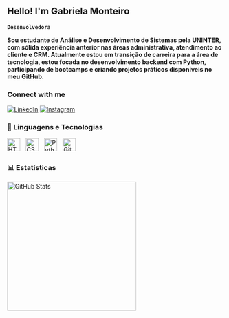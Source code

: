  <h2>
	<span>Hello! I'm Gabriela Monteiro </span>
</h2>

**`Desenvolvedora`**  

**Sou estudante de Análise e Desenvolvimento de Sistemas pela UNINTER, com sólida experiência anterior nas áreas administrativa, atendimento ao cliente e CRM. Atualmente estou em transição de carreira para a área de tecnologia, estou focada no desenvolvimento backend com Python, participando de bootcamps e criando projetos práticos disponíveis no meu GitHub.**

   ### Connect with me

   [![LinkedIn](https://img.shields.io/badge/In/Gabriela-fff?style=flat&logo=linkedin&logoColor=FFFFFF&labelColor=8b7bdf)](https://www.linkedin.com/in/gabrielamonteiron/)
   [![Instagram](https://img.shields.io/badge/@gabrielamonteiro_90356-fff?style=flat&logo=discord&logoColor=FFFFFF&labelColor=8b7bdf)](https://discord.com/channels/gabrielamonteiro_90356)
  

   ### 🤖 Linguagens e Tecnologias 

<img align="left" alt="HTML" width="30px" style="padding-right:10px;" src="https://cdn.jsdelivr.net/gh/devicons/devicon/icons/html5/html5-plain.svg" />
<img align="left" alt="CSS" width="30px" style="padding-right:10px;" src="https://cdn.jsdelivr.net/gh/devicons/devicon/icons/css3/css3-plain.svg" />
<img align="left" alt="Python" width="30px" style="padding-right:10px;" src="https://cdn.jsdelivr.net/gh/devicons/devicon/icons/python/python-plain.svg" />
<img align="left" alt="GitHub" width="30px" style="padding-right:10px;" src="https://cdn.jsdelivr.net/gh/devicons/devicon/icons/github/github-original.svg" />  

<br/>
<br/>

   ### 📊 Estatísticas


<img align="left" alt="GitHub Stats" width="300px" style="padding-right:10px;" src="https://github-readme-stats.vercel.app/api?username=Gabrielamnuness&show_icons=true&theme=tokyonight&incluide_all_commits=true&locale=pt-br" />  


   
